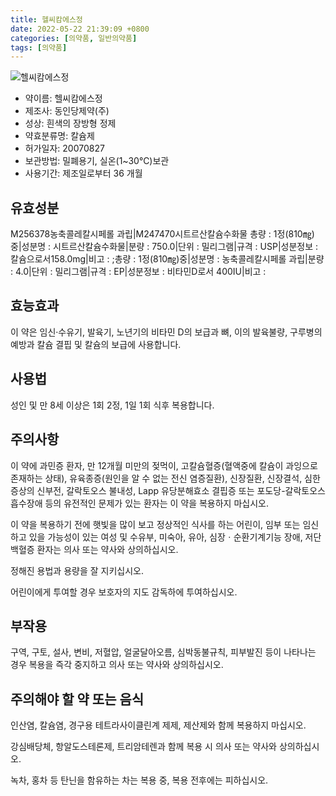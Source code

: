 ```yaml
---
title: 헬씨캄에스정
date: 2022-05-22 21:39:09 +0800
categories: [의약품, 일반의약품]
tags: [의약품]
---
```

![헬씨캄에스정](https://nedrug.mfds.go.kr/pbp/cmn/itemImageDownload/1NcelJgSVfd)

- 약이름: 헬씨캄에스정
- 제조사: 동인당제약(주)
- 성상: 흰색의 장방형 정제
- 약효분류명: 칼슘제
- 허가일자: 20070827
- 보관방법: 밀폐용기, 실온(1~30℃)보관
- 사용기간: 제조일로부터 36 개월
## 유효성분
M256378농축콜레칼시페롤 과립|M247470시트르산칼슘수화물
총량 : 1정(810㎎)중|성분명 : 시트르산칼슘수화물|분량 : 750.0|단위 : 밀리그램|규격 : USP|성분정보 : 칼슘으로서158.0mg|비고 : ;총량 : 1정(810㎎)중|성분명 : 농축콜레칼시페롤 과립|분량 : 4.0|단위 : 밀리그램|규격 : EP|성분정보 : 비타민D로서 400IU|비고 :
## 효능효과
이 약은 임신·수유기, 발육기, 노년기의 비타민 D의 보급과 뼈, 이의 발육불량, 구루병의 예방과 칼슘 결핍 및 칼슘의 보급에 사용합니다.

## 사용법
성인 및 만 8세 이상은 1회 2정, 1일 1회 식후 복용합니다.

## 주의사항
이 약에 과민증 환자, 만 12개월 미만의 젖먹이, 고칼슘혈증(혈액중에 칼슘이 과잉으로 존재하는 상태), 유육종증(원인을 알 수 없는 전신 염증질환), 신장질환, 신장결석, 심한 증상의 신부전, 갈락토오스 불내성, Lapp 유당분해효소 결핍증 또는 포도당-갈락토오스 흡수장애 등의 유전적인 문제가 있는 환자는 이 약을 복용하지 마십시오.

이 약을 복용하기 전에 햇빛을 많이 보고 정상적인 식사를 하는 어린이, 임부 또는 임신하고 있을 가능성이 있는 여성 및 수유부, 미숙아, 유아, 심장ㆍ순환기계기능 장애, 저단백혈증 환자는 의사 또는 약사와 상의하십시오.

정해진 용법과 용량을 잘 지키십시오.

어린이에게 투여할 경우 보호자의 지도 감독하에 투여하십시오.

## 부작용
구역, 구토, 설사, 변비, 저혈압, 얼굴달아오름, 심박동불규칙, 피부발진 등이 나타나는 경우 복용을 즉각 중지하고 의사 또는 약사와 상의하십시오.

## 주의해야 할 약 또는 음식
인산염, 칼슘염, 경구용 테트라사이클린계 제제, 제산제와 함께 복용하지 마십시오.

강심배당체, 항알도스테론제, 트리암테렌과 함께 복용 시 의사 또는 약사와 상의하십시오.

녹차, 홍차 등 탄닌을 함유하는 차는 복용 중, 복용 전후에는 피하십시오.

